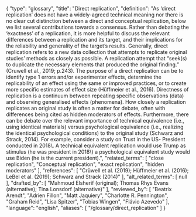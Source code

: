 {
    "type": "glossary",
    "title": "Direct replication",
    "definition": "As ‘direct replication’ does not have a widely-agreed technical meaning nor there is no clear cut distinction between a direct and conceptual replication, below we list several contributions towards a consensus. Rather than debating the ‘exactness’ of a replication, it is more helpful to discuss the relevant differences between a replication and its target, and their implications for the reliability and generality of the target’s results. Generally, direct replication refers to a new data collection that attempts to replicate original studies’ methods as closely as possible. A replication attempt that “seek(s) to duplicate the necessary elements that produced the original finding.” (Cruwell et al., 2019; p.243). The purpose of a direct replication can be to identify type 1 errors and/or experimenter effects, determine the replicability of an effect using the same or improved practices, or to create more specific estimates of effect size (Hűffmeier et al., 2016). Directness of replication is a continuum between repeating specific observations (data) and observing generalised effects (phenomena). How closely a replication replicates an original study is often a matter for debate, often with differences being cited as hidden moderators of effects. Furthermore, there can be debate over the relevant importance of technical equivalence (i.e., using identical materials) versus psychological equivalence (i.e., realizing the identical psychological conditions) to the original study (Schwarz and Strack, 2014). For example, consider a study on Trust in the US- President conducted in 2018\\. A technical equivalent replication would use Trump as stimulus (he was president in 2018\\) a psychological equivalent study would use Biden (he is the current president).",
    "related_terms": [
        "close replication",
        "Conceptual replication",
        "exact replication",
        "hidden moderators"
    ],
    "references": [
        "Crüwell et al. (2019); Hüffmeier et al. (2016); LeBel et al. (2019); Schwarz and Strack (2014)"
    ],
    "alt_related_terms": [
        null
    ],
    "drafted_by": [
        "Mahmoud Elsherif (original); Thomas Rhys Evans (alternative); Tina Lonsdorf (alternative)"
    ],
    "reviewed_by": [
        "Beatrix Arendt",
        "Adrien Fillon",
        "Matt Jaquiery",
        "Charlotte R. Pennington",
        "Graham Reid",
        "Lisa Spitzer",
        "Tobias Wingen",
        "Flávio Azevedo"
    ],
    "language": "english",
    "aliases": [
        "/glossary/direct_replication"
    ]
}